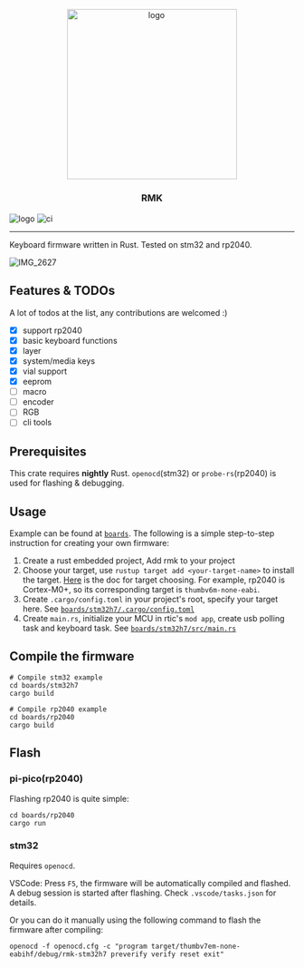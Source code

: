 <p align="center">
<a href="https://github.com/haobogu/rmk">
<img src="https://github.com/HaoboGu/rmk/assets/8640918/24a01f8e-4958-4c8e-8652-d729d21c4667" alt="logo" width="300" />
</a>
<h3 align="center">RMK</h3>

<img align="center" href="https://discord.gg/VvveE25E7S" src="https://dcbadge.vercel.app/api/server/VvveE25E7S?style=flat&compact=true" alt="logo" />
<img align="center" src="https://github.com/haobogu/rmk/actions/workflows/rust.yml/badge.svg" alt="ci" />

</p>

---
Keyboard firmware written in Rust. Tested on stm32 and rp2040.

![IMG_2627](https://github.com/HaoboGu/rmk/assets/8640918/9789dbf7-c974-467e-bbdd-5fa3cc80c66c)

## Features & TODOs

A lot of todos at the list, any contributions are welcomed :)

- [x] support rp2040
- [x] basic keyboard functions
- [x] layer
- [x] system/media keys
- [x] vial support
- [x] eeprom
- [ ] macro
- [ ] encoder
- [ ] RGB
- [ ] cli tools

## Prerequisites

This crate requires **nightly** Rust. `openocd`(stm32) or `probe-rs`(rp2040) is used for flashing & debugging.

## Usage

Example can be found at [`boards`](https://github.com/HaoboGu/rmk/blob/main/boards). The following is a simple
step-to-step instruction for creating your own firmware:

1. Create a rust embedded project, Add rmk to your project
2. Choose your target, use `rustup target add <your-target-name>` to install the
   target. [Here](https://docs.rust-embedded.org/book/intro/install.html) is the doc for target choosing. For example,
   rp2040 is Cortex-M0+, so its corresponding target is `thumbv6m-none-eabi`.
3. Create `.cargo/config.toml` in your project's root, specify your target here.
   See [`boards/stm32h7/.cargo/config.toml`](https://github.com/HaoboGu/rmk/blob/main/boards/stm32h7/.cargo/config.toml)
4. Create `main.rs`, initialize your MCU in rtic's `mod app`, create usb polling task and keyboard task.
   See [`boards/stm32h7/src/main.rs`](https://github.com/HaoboGu/rmk/blob/main/boards/stm32h7/src/main.rs)

## Compile the firmware

```
# Compile stm32 example
cd boards/stm32h7
cargo build

# Compile rp2040 example
cd boards/rp2040
cargo build
```

## Flash

### pi-pico(rp2040)

Flashing rp2040 is quite simple:

```shell
cd boards/rp2040
cargo run
```

### stm32

Requires `openocd`.

VSCode: Press `F5`, the firmware will be automatically compiled and flashed. A debug session is started after flashing.
Check `.vscode/tasks.json` for details.

Or you can do it manually using the following command to flash the firmware after compiling:

```shell
openocd -f openocd.cfg -c "program target/thumbv7em-none-eabihf/debug/rmk-stm32h7 preverify verify reset exit"
```

